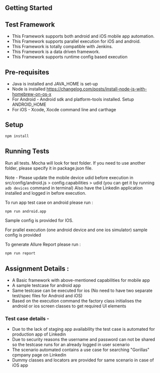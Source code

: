 ## Getting Started



## Test Framework

- This Framework supports both android and iOS mobile app automation.
- This Framework supports parallel execution for iOS and android.
- This Framework is totally compatible with Jenkins.
- This Framework is a data driven framework.
- This Framework supports runtime config based execution


## Pre-requisites
- Java is installed and JAVA_HOME is set-up
- Node is installed https://changelog.com/posts/install-node-js-with-homebrew-on-os-x
- For Android - Android sdk and platform-tools installed. Setup ANDROID_HOME
- For iOS - Xcode, Xocde command line and carthage

## Setup

```sh
npm install
```

## Running Tests
Run all tests. Mocha will look for test folder. If you need to use another folder, please specify it in package.json file.

Note -   Please update the mobile device udid before execution in src/config/android.js > config.capabilities > udid
(you can get it by running `adb devices` command in terminal) Also have the Linkedin application installed and logged in before execution.

To run app test case on android please run :

```sh
npm run android.app
```

Sample config is provided for IOS.

For prallel execution (one android device and one ios simulator) sample config is provided


To generate Allure Report please run :

```sh
npm run report
```

## Assignment Details :
- A Basic framework with above-mentioned capabilities for mobile app
- A sample testcase for android app
- Same testcase can be executed for ios (No need to have two separate test/spec files for Android and iOS)
- Based on the execution command the factory class initialises the android or ios screen classes to get required UI elements

### Test case details - 
- Due to the lack of staging app availability the test case is automated for production app of Linkedin
- Due to security reasons the username and password can not be shared so the testcase runs for an already logged in user scenario
- The scenario automated contains a use case for searching "Gorillas" cpmpany page on Linkedin
- Dummy classes and locators are provided for same scenario in case of iOS app
